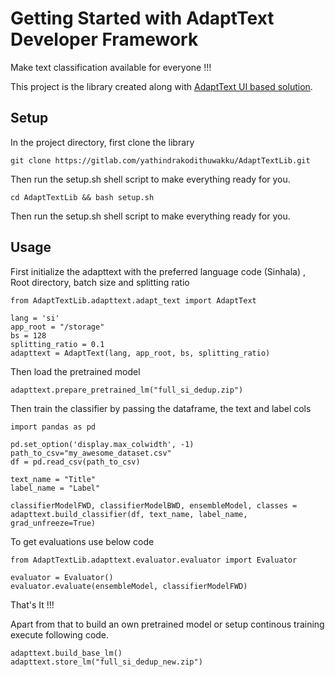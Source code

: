 # Getting Started with AdaptText Developer Framework

Make text classification available for everyone !!!

This project is the library created along with [AdaptText UI based solution](https://github.com/yathindrakodithuwakku/AdaptText).
## Setup

In the project directory, first clone the library

`git clone https://gitlab.com/yathindrakodithuwakku/AdaptTextLib.git`

Then run the setup.sh shell script to make everything ready for you.

`cd AdaptTextLib && bash setup.sh`

Then run the setup.sh shell script to make everything ready for you.

## Usage

First initialize the adapttext with the preferred language code (Sinhala) , Root directory, batch size and splitting ratio
```
from AdaptTextLib.adapttext.adapt_text import AdaptText

lang = 'si'
app_root = "/storage"
bs = 128
splitting_ratio = 0.1
adapttext = AdaptText(lang, app_root, bs, splitting_ratio)
```

Then load the pretrained model
```
adapttext.prepare_pretrained_lm("full_si_dedup.zip")
```

Then train the classifier by passing the dataframe, the text and label cols
```
import pandas as pd

pd.set_option('display.max_colwidth', -1)
path_to_csv="my_awesome_dataset.csv"
df = pd.read_csv(path_to_csv)

text_name = "Title"
label_name = "Label"

classifierModelFWD, classifierModelBWD, ensembleModel, classes = adapttext.build_classifier(df, text_name, label_name, grad_unfreeze=True)
```
To get evaluations use below code
```
from AdaptTextLib.adapttext.evaluator.evaluator import Evaluator

evaluator = Evaluator()
evaluator.evaluate(ensembleModel, classifierModelFWD)
```

That's It !!!

Apart from that to build an own pretrained model or setup continous training execute following code.

```
adapttext.build_base_lm()
adapttext.store_lm("full_si_dedup_new.zip")
```
